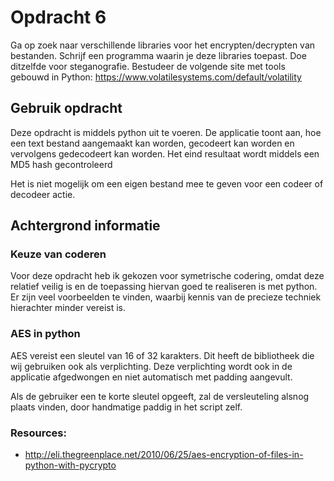 # Opdracht 6

Ga op zoek naar verschillende libraries voor het encrypten/decrypten van bestanden. Schrijf een
programma waarin je deze libraries toepast. Doe ditzelfde voor steganografie.
Bestudeer de volgende site met tools gebouwd in Python:
https://www.volatilesystems.com/default/volatility

## Gebruik opdracht
Deze opdracht is middels python uit te voeren. De applicatie toont aan, hoe een text bestand aangemaakt kan worden,
gecodeert kan worden en vervolgens gedecodeert kan worden. Het eind resultaat wordt middels een MD5 hash gecontroleerd

Het is niet mogelijk om een eigen bestand mee te geven voor een codeer of decodeer actie.
## Achtergrond informatie

### Keuze van coderen
Voor deze opdracht heb ik gekozen voor symetrische codering, omdat deze relatief veilig is
en de toepassing hiervan goed te realiseren is met python. Er zijn veel voorbeelden te vinden, waarbij
kennis van de precieze techniek hierachter minder vereist is.

### AES in python
AES vereist een sleutel van 16 of 32 karakters. Dit heeft de bibliotheek die wij gebruiken ook als verplichting.
Deze verplichting wordt ook in de applicatie afgedwongen en niet automatisch met padding aangevult.

Als de gebruiker een te korte sleutel opgeeft, zal de versleuteling alsnog plaats vinden, door handmatige paddig
in het script zelf.

### Resources:
- http://eli.thegreenplace.net/2010/06/25/aes-encryption-of-files-in-python-with-pycrypto

